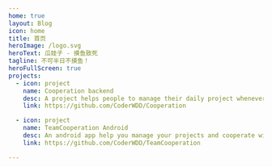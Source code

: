 ```yaml
---
home: true
layout: Blog
icon: home
title: 首页
heroImage: /logo.svg
heroText: 瓜娃子 - 摸鱼致死
tagline: 不可半日不摸鱼！
heroFullScreen: true
projects:
  - icon: project
    name: Cooperation backend
    desc: A project helps people to manage their daily project whenever cooperat with others or self.
    link: https://github.com/CoderWDD/Cooperation

  - icon: project
    name: TeamCooperation Android
    desc: An android app help you manage your projects and cooperate with your team.
    link: https://github.com/CoderWDD/TeamCooperation

---
```


